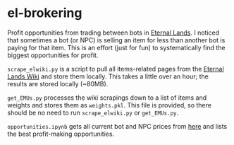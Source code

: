 # el-brokering
Profit opportunities from trading between bots in [Eternal Lands](http://eternal-lands.com/). I noticed that sometimes a bot (or NPC) is selling an item for less than another bot is paying for that item. This is an effort (just for fun) to systematically find the biggest opportunities for profit.

`scrape_elwiki.py` is a script to pull all items-related pages from the [Eternal Lands Wiki](https://elwiki.net/) and store them locally. This takes a little over an hour; the results are stored locally (~80MB).

`get_EMUs.py` processes the wiki scrapings down to a list of items and weights and stores them as `weights.pkl`. This file is provided, so there should be no need to run `scrape_elwiki.py` or `get_EMUs.py`.

`opportunities.ipynb` gets all current bot and NPC prices from [here](http://greypal.el-fd.org/cgi-bin/querybot) and lists the best profit-making opportunities.
